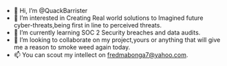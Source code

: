 - 👋 Hi, I’m @QuackBarrister
- 👀 I’m interested in Creating Real world solutions to Imagined future cyber-threats,being first in line to perceived threats.
- 🌱 I’m currently learning SOC 2 Security breaches and data audits.
- 💞️ I’m looking to collaborate on my project,yours or anything that will give me a reason to smoke weed again today.
- 📫 You can scout my intellect on fredmabonga7@yahoo.com.

<!---
QuackBarrister is not an expert but the idiot can learn.Lets get the party stareted ooooooooh!
--->
